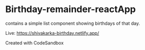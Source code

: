 # Birthday-remainder-reactApp

contains a simple list component showing birthdays of that day.

Live: https://shivakarka-birthday.netlify.app/

Created with CodeSandbox
